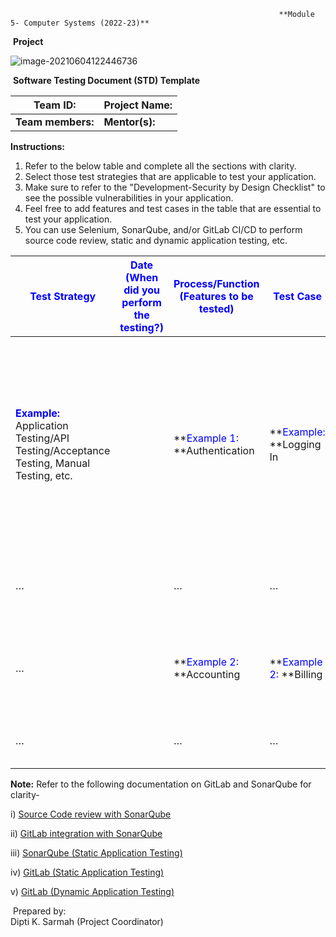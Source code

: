																**Module 5- Computer Systems (2022-23)**      

​																							**Project**    

![image-20210604122446736](C:\Users\SarmahDK\AppData\Roaming\Typora\typora-user-images\image-20210604122446736.png)

​																**Software  Testing Document (STD) Template**

| Team ID:           | Project  Name: |
| ------------------ | -------------- |
| **Team  members:** | **Mentor(s):** |

**Instructions:**

1. Refer to the below table and complete all the sections with  clarity.
2. Select those test strategies that are applicable to test your application.
3. Make sure to refer to the "Development-Security by Design Checklist" to see the possible vulnerabilities in your application. 
4. Feel free to add features and test cases in the table that are essential to test your application.
5. You can use Selenium, SonarQube, and/or GitLab CI/CD to perform source code review, static and dynamic application testing, etc.



| **<span style="color:blue">Test  Strategy</span>**           | **<span style="color:blue">Date (When did you perform the  testing?)</span>** | **<span style="color:blue">Process/Function (Features to be  tested)</span>** | **<span style="color:blue">Test Case</span>**           | **<span style="color:blue">Step</span>** | **<span style="color:blue">Description</span>**              | **<span style="color:blue">Status (Passed/Failed/Open)</span>** | **<span style="color:blue">Expected Results</span>**         | **<span style="color:blue">Actual Result</span>** | **<span style="color:blue">Mitigation plan/Solutions</span>** | **<span style="color:blue">Review on the Mitigation plan  (Passed/Failed)</span>** | **<span style="color:blue">Remarks on the Failed mitigation  plan</span>** |
| ------------------------------------------------------------ | ------------------------------------------------------------ | ------------------------------------------------------------ | ------------------------------------------------------- | ---------------------------------------- | ------------------------------------------------------------ | ------------------------------------------------------------ | ------------------------------------------------------------ | ------------------------------------------------- | ------------------------------------------------------------ | ------------------------------------------------------------ | ------------------------------------------------------------ |
| **<span style="color:blue">Example:</span>** Application Testing/API  Testing/Acceptance Testing, Manual Testing, etc. |                                                              | **<span style="color:blue">Example 1: </span>**Authentication | **<span style="color:blue">Example: </span>**Logging In | 1                                        | **<span style="color:blue">Example 1: </span>**The correct user ID and password should be entered. | Failed                                                       | **<span style="color:blue">Example 1:</span>** User should access the home page. | User directed to another page.                    | **<span style="color:blue">Example 1:</span>** i) Check if there is any connection issues between the home  page and its sub page. ii) Check if there is any design issue., iii) Check if  this test case is not passed with a particular user, etc. | Passed                                                       | …                                                            |
| …                                                            |                                                              | …                                                            | …                                                       | 2                                        | The length of the password should  be of n characters        | Passed                                                       | **<span style="color:blue">Example 1: </span>**The password is strong. | …                                                 | …                                                            | …                                                            | …                                                            |
|                                                              |                                                              |                                                              |                                                         |                                          |                                                              |                                                              |                                                              |                                                   |                                                              |                                                              |                                                              |
| …                                                            |                                                              | **<span style="color:blue">Example 2: </span>**Accounting    | **<span style="color:blue">Example 2: </span>**Billing  | 1                                        | **<span style="color:blue">Example 2: </span>**Customer delivery (online) can be selected. | Failed                                                       | **<span style="color:blue">Example 2:</span>** The delivery can be searched for the customer. | Unable to search delivery.                        | …                                                            |                                                              |                                                              |
| …                                                            |                                                              | …                                                            | …                                                       | 2                                        | Print invoice                                                | Open                                                         | **<span style="color:blue">Example 2:</span>** Invoice is printed  correctly. | …                                                 | …                                                            |                                                              |                                                              |



**Note:** Refer to the following documentation on GitLab and SonarQube for clarity-

i) [Source Code review with SonarQube](https://docs.sonarqube.org/latest/)

ii) [GitLab integration with SonarQube](https://docs.sonarqube.org/latest/analysis/gitlab-integration/)

iii) [SonarQube (Static Application Testing)]( https://www.sonarqube.org/features/security/)

iv) [GitLab (Static Application Testing)](https://docs.gitlab.com/ee/user/application_security/sast/)

v) [GitLab (Dynamic Application Testing)	](https://docs.gitlab.com/ee/user/application_security/dast/)																										

​																																							Prepared by: 	
​																																									Dipti K. Sarmah (Project Coordinator)	

​																																		

